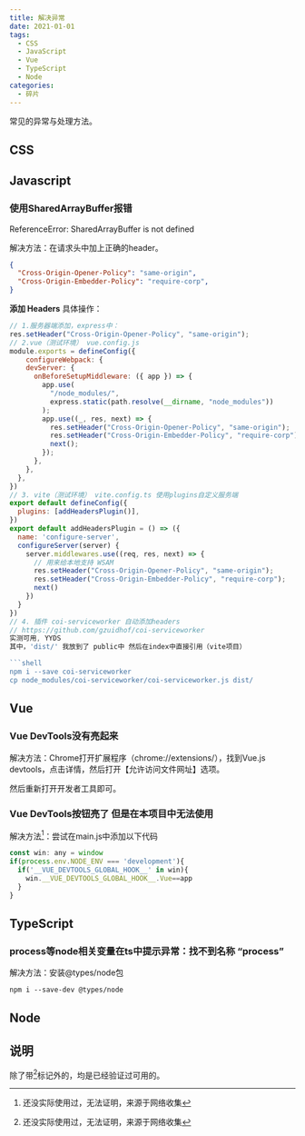 ```yaml
---
title: 解决异常
date: 2021-01-01
tags: 
  - CSS 
  - JavaScript
  - Vue
  - TypeScript
  - Node
categories: 
  - 碎片
---
```


常见的异常与处理方法。

<!-- more -->

## CSS

## Javascript

### 使用SharedArrayBuffer报错

ReferenceError: SharedArrayBuffer is not defined

解决方法：在请求头中加上正确的header。

```json
{
  "Cross-Origin-Opener-Policy": "same-origin",
  "Cross-Origin-Embedder-Policy": "require-corp",
}
```

**添加 Headers** 具体操作：

```javascript
// 1.服务器端添加，express中：
res.setHeader("Cross-Origin-Opener-Policy", "same-origin");
// 2.vue（测试环境） vue.config.js 
module.exports = defineConfig({
    configureWebpack: {
    devServer: {
      onBeforeSetupMiddleware: ({ app }) => {
        app.use(
          "/node_modules/",
          express.static(path.resolve(__dirname, "node_modules"))
        );
        app.use((_, res, next) => {
          res.setHeader("Cross-Origin-Opener-Policy", "same-origin");
          res.setHeader("Cross-Origin-Embedder-Policy", "require-corp");
          next();
        });
      },
    },
  },
})
// 3. vite（测试环境） vite.config.ts 使用plugins自定义服务端
export default defineConfig({
  plugins: [addHeadersPlugin()],
})
export default addHeadersPlugin = () => ({
  name: 'configure-server',
  configureServer(server) {
    server.middlewares.use((req, res, next) => {
      // 用来给本地支持 WSAM
      res.setHeader("Cross-Origin-Opener-Policy", "same-origin");
      res.setHeader("Cross-Origin-Embedder-Policy", "require-corp");
      next()
    })
  }
})
// 4. 插件 coi-serviceworker 自动添加headers
// https://github.com/gzuidhof/coi-serviceworker
实测可用, YYDS 
其中，'dist/' 我放到了 public中 然后在index中直接引用（vite项目）

```shell
npm i --save coi-serviceworker
cp node_modules/coi-serviceworker/coi-serviceworker.js dist/
```

## Vue

### Vue DevTools没有亮起来

解决方法：Chrome打开扩展程序（chrome://extensions/），找到Vue.js devtools，点击详情，然后打开【允许访问文件网址】选项。

然后重新打开开发者工具即可。

### Vue DevTools按钮亮了 但是在本项目中无法使用

解决方法[^NoUse]：尝试在main.js中添加以下代码

```javascript
const win: any = window
if(process.env.NODE_ENV === 'development'){
  if('__VUE_DEVTOOLS_GLOBAL_HOOK__' in win){
    win.__VUE_DEVTOOLS_GLOBAL_HOOK__.Vue==app
  }
}
```

## TypeScript

### process等node相关变量在ts中提示异常：找不到名称 “process”

解决方法：安装@types/node包

```shell
npm i --save-dev @types/node
```

## Node

## 说明

除了带[^NoUse]标记外的，均是已经验证过可用的。

[^NoUse]: 还没实际使用过，无法证明，来源于网络收集
